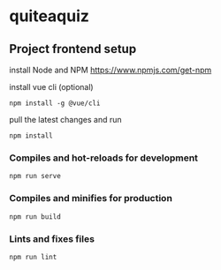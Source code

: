 # quiteaquiz



## Project frontend setup

install Node and NPM
https://www.npmjs.com/get-npm

install vue cli (optional) 
```
npm install -g @vue/cli
```

pull the latest changes and run

```
npm install
```

### Compiles and hot-reloads for development
```
npm run serve
```

### Compiles and minifies for production
```
npm run build
```

### Lints and fixes files
```
npm run lint
```
